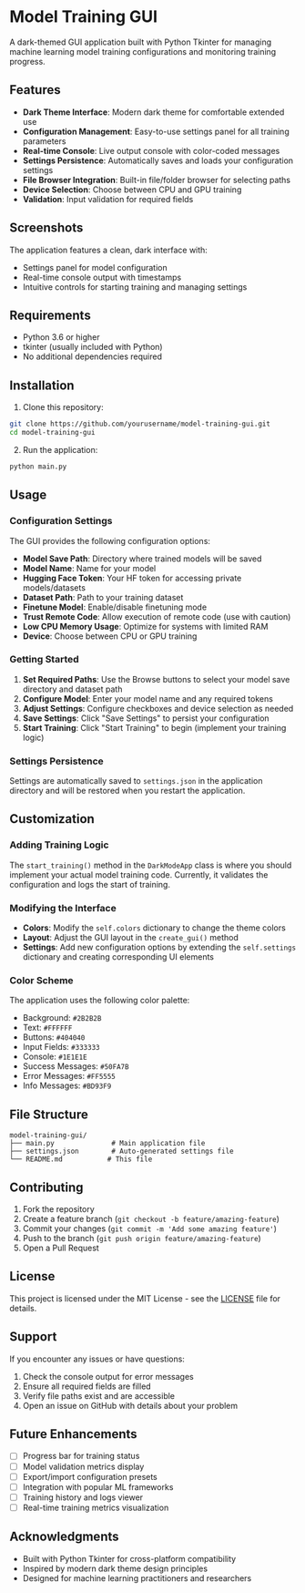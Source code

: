 # Model Training GUI

A dark-themed GUI application built with Python Tkinter for managing machine learning model training configurations and monitoring training progress.

## Features

- **Dark Theme Interface**: Modern dark theme for comfortable extended use
- **Configuration Management**: Easy-to-use settings panel for all training parameters
- **Real-time Console**: Live output console with color-coded messages
- **Settings Persistence**: Automatically saves and loads your configuration settings
- **File Browser Integration**: Built-in file/folder browser for selecting paths
- **Device Selection**: Choose between CPU and GPU training
- **Validation**: Input validation for required fields

## Screenshots

The application features a clean, dark interface with:
- Settings panel for model configuration
- Real-time console output with timestamps
- Intuitive controls for starting training and managing settings

## Requirements

- Python 3.6 or higher
- tkinter (usually included with Python)
- No additional dependencies required

## Installation

1. Clone this repository:
```bash
git clone https://github.com/yourusername/model-training-gui.git
cd model-training-gui
```

2. Run the application:
```bash
python main.py
```

## Usage

### Configuration Settings

The GUI provides the following configuration options:

- **Model Save Path**: Directory where trained models will be saved
- **Model Name**: Name for your model
- **Hugging Face Token**: Your HF token for accessing private models/datasets
- **Dataset Path**: Path to your training dataset
- **Finetune Model**: Enable/disable finetuning mode
- **Trust Remote Code**: Allow execution of remote code (use with caution)
- **Low CPU Memory Usage**: Optimize for systems with limited RAM
- **Device**: Choose between CPU or GPU training

### Getting Started

1. **Set Required Paths**: Use the Browse buttons to select your model save directory and dataset path
2. **Configure Model**: Enter your model name and any required tokens
3. **Adjust Settings**: Configure checkboxes and device selection as needed
4. **Save Settings**: Click "Save Settings" to persist your configuration
5. **Start Training**: Click "Start Training" to begin (implement your training logic)

### Settings Persistence

Settings are automatically saved to `settings.json` in the application directory and will be restored when you restart the application.

## Customization

### Adding Training Logic

The `start_training()` method in the `DarkModeApp` class is where you should implement your actual model training code. Currently, it validates the configuration and logs the start of training.

### Modifying the Interface

- **Colors**: Modify the `self.colors` dictionary to change the theme colors
- **Layout**: Adjust the GUI layout in the `create_gui()` method
- **Settings**: Add new configuration options by extending the `self.settings` dictionary and creating corresponding UI elements

### Color Scheme

The application uses the following color palette:
- Background: `#2B2B2B`
- Text: `#FFFFFF`
- Buttons: `#404040`
- Input Fields: `#333333`
- Console: `#1E1E1E`
- Success Messages: `#50FA7B`
- Error Messages: `#FF5555`
- Info Messages: `#BD93F9`

## File Structure

```
model-training-gui/
├── main.py              # Main application file
├── settings.json        # Auto-generated settings file
└── README.md           # This file
```

## Contributing

1. Fork the repository
2. Create a feature branch (`git checkout -b feature/amazing-feature`)
3. Commit your changes (`git commit -m 'Add some amazing feature'`)
4. Push to the branch (`git push origin feature/amazing-feature`)
5. Open a Pull Request

## License

This project is licensed under the MIT License - see the [LICENSE](LICENSE) file for details.

## Support

If you encounter any issues or have questions:

1. Check the console output for error messages
2. Ensure all required fields are filled
3. Verify file paths exist and are accessible
4. Open an issue on GitHub with details about your problem

## Future Enhancements

- [ ] Progress bar for training status
- [ ] Model validation metrics display
- [ ] Export/import configuration presets
- [ ] Integration with popular ML frameworks
- [ ] Training history and logs viewer
- [ ] Real-time training metrics visualization

## Acknowledgments

- Built with Python Tkinter for cross-platform compatibility
- Inspired by modern dark theme design principles
- Designed for machine learning practitioners and researchers
